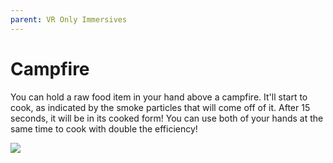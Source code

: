 ```yaml
---
parent: VR Only Immersives
---
```


# Campfire

You can hold a raw food item in your hand above a campfire. It'll start to cook, as indicated by the smoke particles that will come off of it. After 15 seconds, it will be in its cooked form! You can use both of your hands at the same time to cook with double the efficiency!

![](/gif/campfire_vr.gif)